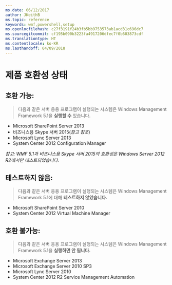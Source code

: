 ```yaml
---
ms.date: 06/12/2017
author: JKeithB
ms.topic: reference
keywords: wmf,powershell,setup
ms.openlocfilehash: c27f3191f24b3fb5bb9753573ab1acd31c696dc7
ms.sourcegitcommit: cf195b090b3223fa4917206dfec7f0b603873cdf
ms.translationtype: HT
ms.contentlocale: ko-KR
ms.lasthandoff: 04/09/2018
---
```

# <a name="product-compatibility-status"></a>제품 호환성 상태

## <a name="compatible"></a>호환 가능:
> 다음과 같은 서버 응용 프로그램이 실행되는 시스템은 Windows Management Framework 5.1을 **실행할 수** 있습니다.

- Microsoft SharePoint Server 2013
- 비즈니스용 Skype 서버 2015(_참고 참조_)
- Microsoft Lync Server 2013
- System Center 2012 Configuration Manager

_참고: WMF 5.1과 비즈니스용 Skype 서버 2015의 호환성은 Windows Server 2012 R2에서만 테스트되었습니다._

## <a name="not-tested"></a>테스트하지 않음:
> 다음과 같은 서버 응용 프로그램이 실행되는 시스템은 Windows Management Framework 5.1에 대해 **테스트하지 않았습니다.**

- Microsoft SharePoint Server 2010
- System Center 2012 Virtual Machine Manager

## <a name="incompatible"></a>호환 불가능:
> 다음과 같은 서버 응용 프로그램이 실행되는 시스템은 Windows Management Framework 5.1을 **실행하면 안 됩니다.**

- Microsoft Exchange Server 2013
- Microsoft Exchange Server 2010 SP3
- Microsoft Lync Server 2010
- System Center 2012 R2 Service Management Automation